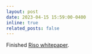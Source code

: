 ```yaml
---
layout: post
date: 2023-04-15 15:59:00-0400
inline: true
related_posts: false
---
```


Finished [Riso whitepaper](https://drive.google.com/file/d/1ZYtt876o6qXm5tOC9HAY4NRmLEm3cigi/view?usp=sharing).